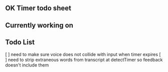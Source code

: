 ## OK Timer todo sheet

Currently working on
--------------------



Todo List
---------

[ ] need to make sure voice does not collide with input when timer expires
[ ] need to strip extraneous words from transcript at detectTimer so feedback doesn't include them
